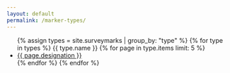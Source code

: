 ```yaml
---
layout: default
permalink: /marker-types/
---
```


<ul>
  {% assign types = site.surveymarks | group_by: "type" %}
  {% for type in types %}
    {{ type.name }}
      {% for page in type.items limit: 5 %}
        <li><a href="{{page.url}}">{{ page.designation }}</a></li>
      {% endfor %}
  {% endfor %}
</ul>